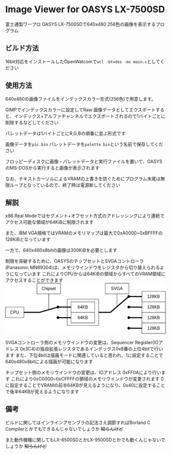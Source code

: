 # Image Viewer for OASYS LX-7500SD
富士通製ワープロ OASYS LX-7500SDで640x480 256色の画像を表示するプログラム

## ビルド方法
16bit対応をインストールしたOpenWatcomで`wcl -bt=dos -mc main.c`としてください

## 使用方法
640x480の画像ファイルをインデックスカラー形式(256色)で用意します。

GIMPでインデックスカラーに設定してRaw 画像データとしてエクスポートすると、インデックス+アルファチャンネルでエクスポートされるので1バイトごとに削除するなどしてください

パレットデータは1バイトごとにR,G,Bの順番に並ぶ形式です

画像データを`pic.bin` パレットデータを`palette.bin`という名前で保存してください

フロッピーディスクに画像・パレットデータと実行ファイルを置いて、OASYSのMS-DOSから実行すると画像が表示されます

なお、テキストカーソルによるVRAMの上書きを防ぐためにプログラム末尾は無限ループとなっているので、終了時は電源断してください

## 解説
x86 Real Modeではセグメント+オフセット方式のアドレッシングにより連続でアクセス可能な領域が64KiBに制限されます

また、IBM VGA規格ではVRAMのメモリマップは最大で0xA0000~0xBFFFFの128KiBとなっています

一方で、640x480x8bitの画像は300KiBを必要とします

制限を突破するために、OASYSのチップセットとSVGAコントローラ(Panasonic MN89304)は、メモリウインドウをレジスタから切り替えられるようになっています
これによりCPUからは64KiBの領域からすべてのVRAM領域にアクセスすることができます
![VRAM周りのメモリアーキテクチャ](VRAM_arch.drawio.png)

SVGAコントローラ側のメモリウインドウの変更は、Sequencer Register(IOアドレス 0x3C4)の独自拡張レジスタであるインデックス0x8番の上位4bitで行います
また、下位4bitは描画モードに関連していると思われ、1に設定することで640x480x8bitによる描画が可能になります

チップセット側のメモリウインドウの変更は、IOアドレス 0xFF0Aにより行います
これにより0xC0000~0xCFFFFの領域のメモリウインドウが変更されます
0に設定することでVRAMの前半64KBが見えるようになり、0x40に設定することで後半64KBが見えるようになります

## 備考
ビルドに関してはインラインアセンブラの記法さえ調節すればBorland C Compilerとかでもできるんじゃないでしょうか ~~知らんけど~~

また動作機種に関してもLX-6500SDとかLX-9500SDとかでも動くんじゃないでしょうか ~~知らんけど~~
